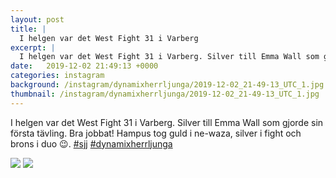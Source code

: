 ```yaml
---
layout: post
title: |
  I helgen var det West Fight 31 i Varberg
excerpt: |
  I helgen var det West Fight 31 i Varberg. Silver till Emma Wall som gjorde sin första tävling. Bra jobbat! Hampus tog guld i ne-waza, silver i fight och brons i duo 😉.  
date:   2019-12-02 21:49:13 +0000
categories: instagram
background: /instagram/dynamixherrljunga/2019-12-02_21-49-13_UTC_1.jpg
thumbnail: /instagram/dynamixherrljunga/2019-12-02_21-49-13_UTC_1.jpg
---
```

I helgen var det West Fight 31 i Varberg. Silver till Emma Wall som gjorde sin första tävling. Bra jobbat! Hampus tog guld i ne-waza, silver i fight och brons i duo 😉. [#sjj](https://www.instagram.com/explore/tags/sjj/) [#dynamixherrljunga](https://www.instagram.com/explore/tags/dynamixherrljunga/)



<img src='/www-dynamix-herrljunga/instagram/dynamixherrljunga/2019-12-02_21-49-13_UTC_1.jpg' class='img-fluid' />


<img src='/www-dynamix-herrljunga/instagram/dynamixherrljunga/2019-12-02_21-49-13_UTC_2.jpg' class='img-fluid' />
